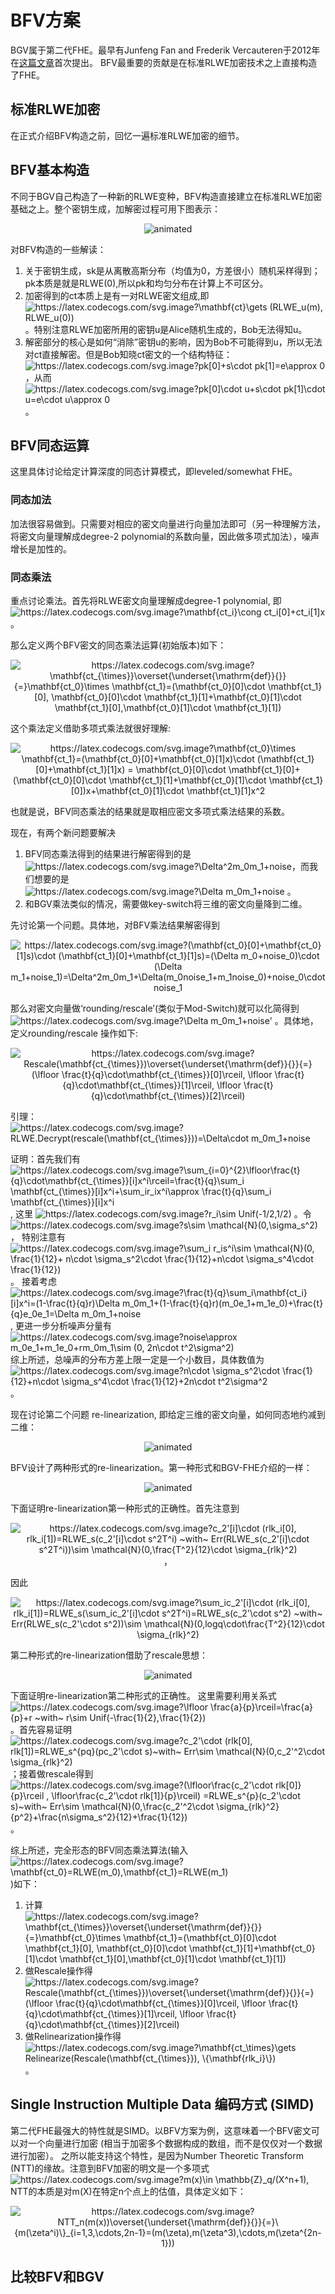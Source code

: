# BFV方案
BGV属于第二代FHE。最早有Junfeng Fan and Frederik Vercauteren于2012年在[这篇文章](https://eprint.iacr.org/2012/144)首次提出。
BFV最重要的贡献是在标准RLWE加密技术之上直接构造了FHE。

## 标准RLWE加密
在正式介绍BFV构造之前，回忆一遍标准RLWE加密的细节。


## BFV基本构造
 不同于BGV自己构造了一种新的RLWE变种，BFV构造直接建立在标准RLWE加密基础之上。整个密钥生成，加解密过程可用下图表示：
 <p align="center">
  <img src="fig/BFV_overview.png" alt="animated"/>
</p>

对BFV构造的一些解读：
1. 关于密钥生成，sk是从离散高斯分布（均值为0，方差很小）随机采样得到；pk本质是就是RLWE(0),所以pk和均匀分布在计算上不可区分。
2. 加密得到的ct本质上是有一对RLWE密文组成,即 <img src="https://latex.codecogs.com/svg.image?\mathbf{ct}\gets&space;(RLWE_u(m),&space;RLWE_u(0))" title="https://latex.codecogs.com/svg.image?\mathbf{ct}\gets (RLWE_u(m), RLWE_u(0))" /> 。特别注意RLWE加密所用的密钥u是Alice随机生成的，Bob无法得知u。
3. 解密部分的核心是如何“消除”密钥u的影响，因为Bob不可能得到u，所以无法对ct直接解密。但是Bob知晓ct密文的一个结构特征：<img src="https://latex.codecogs.com/svg.image?pk[0]&plus;s\cdot&space;pk[1]=e\approx&space;0" title="https://latex.codecogs.com/svg.image?pk[0]+s\cdot pk[1]=e\approx 0" />，从而 <img src="https://latex.codecogs.com/svg.image?pk[0]\cdot&space;u&plus;s\cdot&space;pk[1]\cdot&space;u=e\cdot&space;u\approx&space;0" title="https://latex.codecogs.com/svg.image?pk[0]\cdot u+s\cdot pk[1]\cdot u=e\cdot u\approx 0" /> 。

## BFV同态运算
这里具体讨论给定计算深度的同态计算模式，即leveled/somewhat FHE。

### 同态加法
加法很容易做到。只需要对相应的密文向量进行向量加法即可（另一种理解方法，将密文向量理解成degree-2 polynomial的系数向量，因此做多项式加法），噪声增长是加性的。

### 同态乘法
重点讨论乘法。首先将RLWE密文向量理解成degree-1 polynomial, 即 <img src="https://latex.codecogs.com/svg.image?\mathbf{ct_i}\cong&space;ct_i[0]&plus;ct_i[1]x" title="https://latex.codecogs.com/svg.image?\mathbf{ct_i}\cong ct_i[0]+ct_i[1]x" /> 。

那么定义两个BFV密文的同态乘法运算(初始版本)如下：
<p align="center">
<img src="https://latex.codecogs.com/svg.image?\mathbf{ct_{\times}}\overset{\underset{\mathrm{def}}{}}{=}\mathbf{ct_0}\times&space;\mathbf{ct_1}=(\mathbf{ct_0}[0]\cdot&space;\mathbf{ct_1}[0],&space;\mathbf{ct_0}[0]\cdot&space;\mathbf{ct_1}[1]&plus;\mathbf{ct_0}[1]\cdot&space;\mathbf{ct_1}[0],\mathbf{ct_0}[1]\cdot&space;\mathbf{ct_1}[1])" title="https://latex.codecogs.com/svg.image?\mathbf{ct_{\times}}\overset{\underset{\mathrm{def}}{}}{=}\mathbf{ct_0}\times \mathbf{ct_1}=(\mathbf{ct_0}[0]\cdot \mathbf{ct_1}[0], \mathbf{ct_0}[0]\cdot \mathbf{ct_1}[1]+\mathbf{ct_0}[1]\cdot \mathbf{ct_1}[0],\mathbf{ct_0}[1]\cdot \mathbf{ct_1}[1])" />
</p>
这个乘法定义借助多项式乘法就很好理解: 
<p align="center">
<img src="https://latex.codecogs.com/svg.image?\mathbf{ct_0}\times&space;\mathbf{ct_1}=(\mathbf{ct_0}[0]&plus;\mathbf{ct_0}[1]x)\cdot&space;(\mathbf{ct_1}[0]&plus;\mathbf{ct_1}[1]x)&space;=&space;\mathbf{ct_0}[0]\cdot&space;\mathbf{ct_1}[0]&plus;(\mathbf{ct_0}[0]\cdot&space;\mathbf{ct_1}[1]&plus;\mathbf{ct_0}[1]\cdot&space;\mathbf{ct_1}[0])x&plus;\mathbf{ct_0}[1]\cdot&space;\mathbf{ct_1}[1]x^2" title="https://latex.codecogs.com/svg.image?\mathbf{ct_0}\times \mathbf{ct_1}=(\mathbf{ct_0}[0]+\mathbf{ct_0}[1]x)\cdot (\mathbf{ct_1}[0]+\mathbf{ct_1}[1]x) = \mathbf{ct_0}[0]\cdot \mathbf{ct_1}[0]+(\mathbf{ct_0}[0]\cdot \mathbf{ct_1}[1]+\mathbf{ct_0}[1]\cdot \mathbf{ct_1}[0])x+\mathbf{ct_0}[1]\cdot \mathbf{ct_1}[1]x^2" />
</p>
也就是说，BFV同态乘法的结果就是取相应密文多项式乘法结果的系数。

现在，有两个新问题要解决
1. BFV同态乘法得到的结果进行解密得到的是<img src="https://latex.codecogs.com/svg.image?\Delta^2m_0m_1&plus;noise" title="https://latex.codecogs.com/svg.image?\Delta^2m_0m_1+noise" />，而我们想要的是 <img src="https://latex.codecogs.com/svg.image?\Delta&space;m_0m_1&plus;noise" title="https://latex.codecogs.com/svg.image?\Delta m_0m_1+noise" /> 。
2. 和BGV乘法类似的情况，需要做key-switch将三维的密文向量降到二维。

先讨论第一个问题。具体地，对BFV乘法结果解密得到 
<p align="center">
<img src="https://latex.codecogs.com/svg.image?(\mathbf{ct_0}[0]&plus;\mathbf{ct_0}[1]s)\cdot&space;(\mathbf{ct_1}[0]&plus;\mathbf{ct_1}[1]s)=(\Delta&space;m_0&plus;noise_0)\cdot&space;(\Delta&space;m_1&plus;noise_1)=\Delta^2m_0m_1&plus;\Delta(m_0noise_1&plus;m_1noise_0)&plus;noise_0\cdot&space;noise_1" title="https://latex.codecogs.com/svg.image?(\mathbf{ct_0}[0]+\mathbf{ct_0}[1]s)\cdot (\mathbf{ct_1}[0]+\mathbf{ct_1}[1]s)=(\Delta m_0+noise_0)\cdot (\Delta m_1+noise_1)=\Delta^2m_0m_1+\Delta(m_0noise_1+m_1noise_0)+noise_0\cdot noise_1" />
</p>
<div>那么对密文向量做‘rounding/rescale’(类似于Mod-Switch)就可以化简得到 <img src="https://latex.codecogs.com/svg.image?\Delta&space;m_0m_1&plus;noise'" title="https://latex.codecogs.com/svg.image?\Delta m_0m_1+noise'" /> 。具体地，定义rounding/rescale 操作如下:</div>

<p align="center">
<img src="https://latex.codecogs.com/svg.image?Rescale(\mathbf{ct_{\times}})\overset{\underset{\mathrm{def}}{}}{=}(\lfloor&space;\frac{t}{q}\cdot\mathbf{ct_{\times}}[0]\rceil,&space;\lfloor&space;\frac{t}{q}\cdot\mathbf{ct_{\times}}[1]\rceil,&space;\lfloor&space;\frac{t}{q}\cdot\mathbf{ct_{\times}}[2]\rceil)" title="https://latex.codecogs.com/svg.image?Rescale(\mathbf{ct_{\times}})\overset{\underset{\mathrm{def}}{}}{=}(\lfloor \frac{t}{q}\cdot\mathbf{ct_{\times}}[0]\rceil, \lfloor \frac{t}{q}\cdot\mathbf{ct_{\times}}[1]\rceil, \lfloor \frac{t}{q}\cdot\mathbf{ct_{\times}}[2]\rceil)" />
</p>

引理：<img src="https://latex.codecogs.com/svg.image?RLWE.Decrypt(rescale(\mathbf{ct_{\times}}))=\Delta\cdot&space;m_0m_1&plus;noise" title="https://latex.codecogs.com/svg.image?RLWE.Decrypt(rescale(\mathbf{ct_{\times}}))=\Delta\cdot m_0m_1+noise" />

证明：首先我们有 <img src="https://latex.codecogs.com/svg.image?\sum_{i=0}^{2}\lfloor\frac{t}{q}\cdot\mathbf{ct_{\times}}[i]x^i\rceil=\frac{t}{q}\sum_i&space;\mathbf{ct_{\times}}[i]x^i&plus;\sum_ir_ix^i\approx&space;\frac{t}{q}\sum_i&space;\mathbf{ct_{\times}}[i]x^i" title="https://latex.codecogs.com/svg.image?\sum_{i=0}^{2}\lfloor\frac{t}{q}\cdot\mathbf{ct_{\times}}[i]x^i\rceil=\frac{t}{q}\sum_i \mathbf{ct_{\times}}[i]x^i+\sum_ir_ix^i\approx \frac{t}{q}\sum_i \mathbf{ct_{\times}}[i]x^i" />, 这里 <img src="https://latex.codecogs.com/svg.image?r_i\sim&space;Unif(-1/2,1/2)" title="https://latex.codecogs.com/svg.image?r_i\sim Unif(-1/2,1/2)" /> 。令 <img src="https://latex.codecogs.com/svg.image?s\sim&space;\mathcal{N}(0,\sigma_s^2)" title="https://latex.codecogs.com/svg.image?s\sim \mathcal{N}(0,\sigma_s^2)" />， 特别注意有 <img src="https://latex.codecogs.com/svg.image?\sum_i&space;r_is^i\sim&space;\mathcal{N}(0,&space;\frac{1}{12}&plus;&space;n\cdot&space;\sigma_s^2\cdot&space;\frac{1}{12}&plus;n\cdot&space;\sigma_s^4\cdot&space;\frac{1}{12})" title="https://latex.codecogs.com/svg.image?\sum_i r_is^i\sim \mathcal{N}(0, \frac{1}{12}+ n\cdot \sigma_s^2\cdot \frac{1}{12}+n\cdot \sigma_s^4\cdot \frac{1}{12})" /> 。
接着考虑 <img src="https://latex.codecogs.com/svg.image?\frac{t}{q}\sum_i\mathbf{ct_i}[i]x^i=(1-\frac{t}{q}r)\Delta&space;m_0m_1&plus;(1-\frac{t}{q}r)(m_0e_1&plus;m_1e_0)&plus;\frac{t}{q}e_0e_1=\Delta&space;m_0m_1&plus;noise" title="https://latex.codecogs.com/svg.image?\frac{t}{q}\sum_i\mathbf{ct_i}[i]x^i=(1-\frac{t}{q}r)\Delta m_0m_1+(1-\frac{t}{q}r)(m_0e_1+m_1e_0)+\frac{t}{q}e_0e_1=\Delta m_0m_1+noise" />, 更进一步分析噪声分量有 <img src="https://latex.codecogs.com/svg.image?noise\approx&space;m_0e_1&plus;m_1e_0&plus;rm_0m_1\sim&space;(0,&space;2n\cdot&space;t^2\sigma^2)" title="https://latex.codecogs.com/svg.image?noise\approx m_0e_1+m_1e_0+rm_0m_1\sim (0, 2n\cdot t^2\sigma^2)" /> 
综上所述，总噪声的分布方差上限一定是一个小数目，具体数值为 <img src="https://latex.codecogs.com/svg.image?n\cdot&space;\sigma_s^2\cdot&space;\frac{1}{12}&plus;n\cdot&space;\sigma_s^4\cdot&space;\frac{1}{12}&plus;2n\cdot&space;t^2\sigma^2" title="https://latex.codecogs.com/svg.image?n\cdot \sigma_s^2\cdot \frac{1}{12}+n\cdot \sigma_s^4\cdot \frac{1}{12}+2n\cdot t^2\sigma^2" /> 。

现在讨论第二个问题 re-linearization, 即给定三维的密文向量，如何同态地约减到二维：
 <p align="center">
  <img src="fig/relinearize.png" alt="animated"/>
</p>

BFV设计了两种形式的re-linearization。第一种形式和BGV-FHE介绍的一样：
 <p align="center">
  <img src="fig/relinearize_v1.png" alt="animated"/>
</p>

下面证明re-linearization第一种形式的正确性。首先注意到 
 <p align="center">
<img src="https://latex.codecogs.com/svg.image?c_2'[i]\cdot&space;(rlk_i[0],&space;rlk_i[1])=RLWE_s(c_2'[i]\cdot&space;s^2T^i)&space;~with~&space;Err(RLWE_s(c_2'[i]\cdot&space;s^2T^i))\sim&space;\mathcal{N}(0,\frac{T^2}{12}\cdot&space;\sigma_{rlk}^2)" title="https://latex.codecogs.com/svg.image?c_2'[i]\cdot (rlk_i[0], rlk_i[1])=RLWE_s(c_2'[i]\cdot s^2T^i) ~with~ Err(RLWE_s(c_2'[i]\cdot s^2T^i))\sim \mathcal{N}(0,\frac{T^2}{12}\cdot \sigma_{rlk}^2)" />，</p>
 
 因此 
 <p align="center">
 <img src="https://latex.codecogs.com/svg.image?\sum_ic_2'[i]\cdot&space;(rlk_i[0],&space;rlk_i[1])=RLWE_s(\sum_ic_2'[i]\cdot&space;s^2T^i)=RLWE_s(c_2'\cdot&space;s^2)&space;~with~&space;Err(RLWE_s(c_2'\cdot&space;s^2))\sim&space;\mathcal{N}(0,logq\cdot\frac{T^2}{12}\cdot&space;\sigma_{rlk}^2)" title="https://latex.codecogs.com/svg.image?\sum_ic_2'[i]\cdot (rlk_i[0], rlk_i[1])=RLWE_s(\sum_ic_2'[i]\cdot s^2T^i)=RLWE_s(c_2'\cdot s^2) ~with~ Err(RLWE_s(c_2'\cdot s^2))\sim \mathcal{N}(0,logq\cdot\frac{T^2}{12}\cdot \sigma_{rlk}^2)" />
</p>

第二种形式的re-linearization借助了rescale思想：
 <p align="center">
  <img src="fig/relinearize_v2.png" alt="animated"/>
</p>

下面证明re-linearization第二种形式的正确性。 这里需要利用关系式 <img src="https://latex.codecogs.com/svg.image?\lfloor&space;\frac{a}{p}\rceil=\frac{a}{p}&plus;r&space;~with~&space;r\sim&space;Unif(-\frac{1}{2},\frac{1}{2})" title="https://latex.codecogs.com/svg.image?\lfloor \frac{a}{p}\rceil=\frac{a}{p}+r ~with~ r\sim Unif(-\frac{1}{2},\frac{1}{2})" /> 。首先容易证明 <img src="https://latex.codecogs.com/svg.image?c_2'\cdot&space;(rlk[0],&space;rlk[1])=RLWE_s^{pq}(pc_2'\cdot&space;s)~with~&space;Err\sim&space;\mathcal{N}(0,c_2'^2\cdot&space;\sigma_{rlk}^2)" title="https://latex.codecogs.com/svg.image?c_2'\cdot (rlk[0], rlk[1])=RLWE_s^{pq}(pc_2'\cdot s)~with~ Err\sim \mathcal{N}(0,c_2'^2\cdot \sigma_{rlk}^2)" /> ；接着做rescale得到 <img src="https://latex.codecogs.com/svg.image?(\lfloor\frac{c_2'\cdot&space;rlk[0]}{p}\rceil&space;,&space;\lfloor\frac{c_2'\cdot&space;rlk[1]}{p}\rceil)&space;=RLWE_s^{p}(c_2'\cdot&space;s)~with~&space;Err\sim&space;\mathcal{N}(0,\frac{c_2'^2\cdot&space;\sigma_{rlk}^2}{p^2}&plus;\frac{n\sigma_s^2}{12}&plus;\frac{1}{12})" title="https://latex.codecogs.com/svg.image?(\lfloor\frac{c_2'\cdot rlk[0]}{p}\rceil , \lfloor\frac{c_2'\cdot rlk[1]}{p}\rceil) =RLWE_s^{p}(c_2'\cdot s)~with~ Err\sim \mathcal{N}(0,\frac{c_2'^2\cdot \sigma_{rlk}^2}{p^2}+\frac{n\sigma_s^2}{12}+\frac{1}{12})" /> 。

综上所述，完全形态的BFV同态乘法算法(输入 <img src="https://latex.codecogs.com/svg.image?\mathbf{ct_0}=RLWE(m_0),\mathbf{ct_1}=RLWE(m_1)" title="https://latex.codecogs.com/svg.image?\mathbf{ct_0}=RLWE(m_0),\mathbf{ct_1}=RLWE(m_1)" /> )如下：
1. 计算 <img src="https://latex.codecogs.com/svg.image?\mathbf{ct_{\times}}\overset{\underset{\mathrm{def}}{}}{=}\mathbf{ct_0}\times&space;\mathbf{ct_1}=(\mathbf{ct_0}[0]\cdot&space;\mathbf{ct_1}[0],&space;\mathbf{ct_0}[0]\cdot&space;\mathbf{ct_1}[1]&plus;\mathbf{ct_0}[1]\cdot&space;\mathbf{ct_1}[0],\mathbf{ct_0}[1]\cdot&space;\mathbf{ct_1}[1])" title="https://latex.codecogs.com/svg.image?\mathbf{ct_{\times}}\overset{\underset{\mathrm{def}}{}}{=}\mathbf{ct_0}\times \mathbf{ct_1}=(\mathbf{ct_0}[0]\cdot \mathbf{ct_1}[0], \mathbf{ct_0}[0]\cdot \mathbf{ct_1}[1]+\mathbf{ct_0}[1]\cdot \mathbf{ct_1}[0],\mathbf{ct_0}[1]\cdot \mathbf{ct_1}[1])" /> 
2. 做Rescale操作得 <img src="https://latex.codecogs.com/svg.image?Rescale(\mathbf{ct_{\times}})\overset{\underset{\mathrm{def}}{}}{=}(\lfloor&space;\frac{t}{q}\cdot\mathbf{ct_{\times}}[0]\rceil,&space;\lfloor&space;\frac{t}{q}\cdot\mathbf{ct_{\times}}[1]\rceil,&space;\lfloor&space;\frac{t}{q}\cdot\mathbf{ct_{\times}}[2]\rceil)" title="https://latex.codecogs.com/svg.image?Rescale(\mathbf{ct_{\times}})\overset{\underset{\mathrm{def}}{}}{=}(\lfloor \frac{t}{q}\cdot\mathbf{ct_{\times}}[0]\rceil, \lfloor \frac{t}{q}\cdot\mathbf{ct_{\times}}[1]\rceil, \lfloor \frac{t}{q}\cdot\mathbf{ct_{\times}}[2]\rceil)" />
3. 做Relinearization操作得 <img src="https://latex.codecogs.com/svg.image?\mathbf{ct_\times}\gets&space;Relinearize(Rescale(\mathbf{ct_{\times}}),&space;\{\mathbf{rlk_i}\})" title="https://latex.codecogs.com/svg.image?\mathbf{ct_\times}\gets Relinearize(Rescale(\mathbf{ct_{\times}}), \{\mathbf{rlk_i}\})" /> 。


## Single Instruction Multiple Data 编码方式 (SIMD)
第二代FHE最强大的特性就是SIMD。以BFV方案为例，这意味着一个BFV密文可以对一个向量进行加密 (相当于加密多个数据构成的数组，而不是仅仅对一个数据进行加密）。 之所以能支持这个特性，是因为Number Theoretic Transform (NTT)的缘故。注意到BFV加密的明文是一个多项式 <img src="https://latex.codecogs.com/svg.image?m(x)\in&space;\mathbb{Z}_q/(X^n&plus;1)" title="https://latex.codecogs.com/svg.image?m(x)\in \mathbb{Z}_q/(X^n+1)" />, NTT的本质是对m(X)在特定n个点上的估值，具体定义如下：

<p align="center">
<img src="https://latex.codecogs.com/svg.image?NTT_n(m(x))\overset{\underset{\mathrm{def}}{}}{=}\{m(\zeta^i)\}_{i=1,3,\cdots,2n-1}=(m(\zeta),m(\zeta^3),\cdots,m(\zeta^{2n-1}))" title="https://latex.codecogs.com/svg.image?NTT_n(m(x))\overset{\underset{\mathrm{def}}{}}{=}\{m(\zeta^i)\}_{i=1,3,\cdots,2n-1}=(m(\zeta),m(\zeta^3),\cdots,m(\zeta^{2n-1}))" />
</p>


## 比较BFV和BGV

